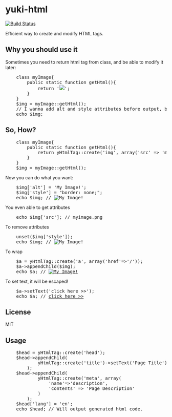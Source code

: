 yuki-html
=========
[![Build Status](https://secure.travis-ci.org/olamedia/yuki-html.png)](http://travis-ci.org/olamedia/yuki-html)

Efficient way to create and modify HTML tags.

Why you should use it
---------------------
Sometimes you need to return html tag from class, and be able to modify it later:

<pre>
    class myImage{
        public static function getHtml(){
            return '<img src="myimage.png" />';
        }
    }
    $img = myImage::getHtml();
    // I wanna add alt and style attributes before output, but how I can?
    echo $img;
</pre>	
	

So, How?
----

<pre>
    class myImage{
        public static function getHtml(){
            return yHtmlTag::create('img', array('src' => 'myimage.png'));
        }
    }
    $img = myImage::getHtml();
</pre>	
	
Now you can do what you want:

<pre>
    $img['alt'] = 'My Image!';
    $img['style'] = "border: none;";
    echo $img; // <img src="myimage.png" alt="My Image!" style="border: none;" />
</pre>

You even able to get attributes

<pre>
    echo $img['src']; // myimage.png
</pre>	
	
To remove attributes

<pre>
    unset($img['style']);
    echo $img; // <img src="myimage.png" alt="My Image!" />
</pre>
	
To wrap

<pre>
    $a = yHtmlTag::create('a', array('href'=>'/'));
    $a->appendChild($img);
    echo $a; // <a href="/"><img src="myimage.png" alt="My Image!" /></a>
</pre>	
	
To set text, it will be escaped!

<pre>
    $a->setText('click here >>');
    echo $a; // <a href="/">click here &gt;&gt;</a>
</pre>

License
-------
MIT

Usage
-----

<pre>
    $head = yHtmlTag::create('head');
    $head->appendChild(
            yHtmlTag::create('title')->setText('Page Title')
        );
    $head->appendChild(
            yHtmlTag::create('meta', array(
                'name'=>'description', 
                'contents' => 'Page Description'
            )
        );
    $head['lang'] = 'en';
    echo $head; // Will output generated html code.
</pre>